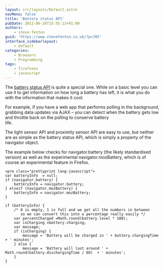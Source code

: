```yaml
---
layout: src/layouts/Default.astro
navMenu: false
title: 'Battery status API'
pubDate: 2012-06-26T15:55:13+01:00
authors:
    - steve-fenton
guid: 'https://www.stevefenton.co.uk/?p=785'
interface_sidebarlayout:
    - default
categories:
    - Browsers
    - Programming
tags:
    - firefoxos
    - javascript
---
```


The [battery status API](https://www.w3.org/TR/battery-status/) is quite a special one. While on a basic level you can use it to get information on how long a battery has left, it is what you do with the information that makes it cool.

For example, if you have a web app that performs polling in the background, grabbing data updates via AJAX – you can detect when the battery gets low and throttle back on the polling to conserve battery  
life.

The light sensor API and proximity sensor API are easy to use, but neither are as simple as the battery status API, which is simply a property of the navigator object.

The example below checks for navigator.battery (the likely standardised version) as well as the experimental navigator.mozBattery, which is of course an experimental feature in Firefox.

```
<pre class="prettyprint lang-javascript">
var batteryInfo  = null;
if (navigator.battery) {
    batteryInfo = navigator.battery;
} elseif (navigator.mozBattery) {
    batteryInfo = navigator.mozBattery;
}

if (batteryInfo) {
    /* 0 is empty, 1 is full and we get all the numbers in between
       so we can convert this into a percentage really easily */
    var percentCharged =Math.round(battery.level * 100);
    var isCharging =battery.charging;
    var message;
    if (isCharging) {
        message = 'Battery will be charged in ' + battery.chargingTime  + ' minutes';
    } else {
        message = 'Battery will last around ' +  Math.round(battery.dischargingTime / 60)  + ' minutes';
    }
}
```
